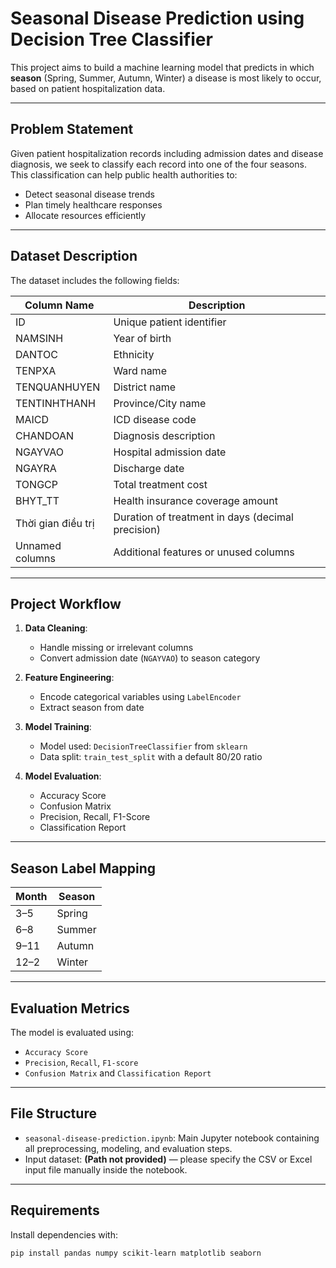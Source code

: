 # Seasonal Disease Prediction using Decision Tree Classifier

This project aims to build a machine learning model that predicts in which **season** (Spring, Summer, Autumn, Winter) a disease is most likely to occur, based on patient hospitalization data.

---

## Problem Statement

Given patient hospitalization records including admission dates and disease diagnosis, we seek to classify each record into one of the four seasons. This classification can help public health authorities to:

- Detect seasonal disease trends
- Plan timely healthcare responses
- Allocate resources efficiently

---

## Dataset Description

The dataset includes the following fields:

| Column Name        | Description                                         |
|--------------------|-----------------------------------------------------|
| ID                 | Unique patient identifier                           |
| NAMSINH            | Year of birth                                       |
| DANTOC             | Ethnicity                                           |
| TENPXA             | Ward name                                           |
| TENQUANHUYEN       | District name                                       |
| TENTINHTHANH       | Province/City name                                  |
| MAICD              | ICD disease code                                    |
| CHANDOAN           | Diagnosis description                               |
| NGAYVAO            | Hospital admission date                             |
| NGAYRA             | Discharge date                                      |
| TONGCP             | Total treatment cost                                |
| BHYT_TT            | Health insurance coverage amount                    |
| Thời gian điều trị | Duration of treatment in days (decimal precision)  |
| Unnamed columns    | Additional features or unused columns               |

---

## Project Workflow

1. **Data Cleaning**:
   - Handle missing or irrelevant columns
   - Convert admission date (`NGAYVAO`) to season category

2. **Feature Engineering**:
   - Encode categorical variables using `LabelEncoder`
   - Extract season from date

3. **Model Training**:
   - Model used: `DecisionTreeClassifier` from `sklearn`
   - Data split: `train_test_split` with a default 80/20 ratio

4. **Model Evaluation**:
   - Accuracy Score
   - Confusion Matrix
   - Precision, Recall, F1-Score
   - Classification Report

---

## Season Label Mapping

| Month | Season |
|-------|--------|
| 3–5   | Spring |
| 6–8   | Summer |
| 9–11  | Autumn |
| 12–2  | Winter |

---

## Evaluation Metrics

The model is evaluated using:

- `Accuracy Score`
- `Precision`, `Recall`, `F1-score`
- `Confusion Matrix` and `Classification Report`

---

## File Structure

- `seasonal-disease-prediction.ipynb`: Main Jupyter notebook containing all preprocessing, modeling, and evaluation steps.
- Input dataset: **(Path not provided)** — please specify the CSV or Excel input file manually inside the notebook.

---

## Requirements

Install dependencies with:

```bash
pip install pandas numpy scikit-learn matplotlib seaborn
